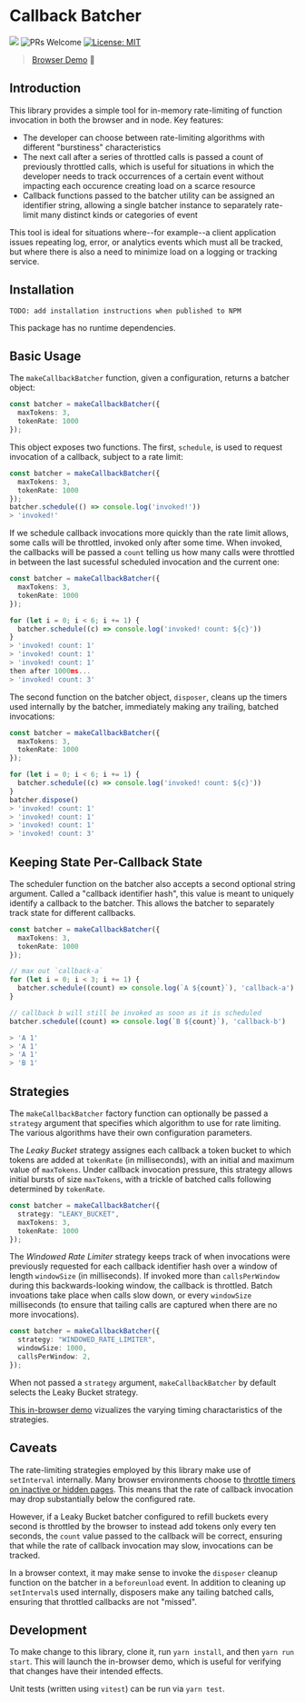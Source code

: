 # Callback Batcher
![](https://img.shields.io/badge/Coverage-100%25-83A603.svg?prefix=$coverage$)
![PRs Welcome](https://img.shields.io/badge/PRs-welcome-brightgreen)
[![License: MIT](https://img.shields.io/badge/License-MIT-yellow.svg)](https://opensource.org/licenses/MIT)
> [Browser Demo](https://callback-batcher.vercel.app) 👀
## Introduction
This library provides a simple tool for in-memory rate-limiting of function
invocation in both the browser and in node. Key features:
  - The developer can choose between rate-limiting algorithms with different
  "burstiness" characteristics
  - The next call after a series of throttled calls is passed a count of
  previously throttled calls, which is useful for situations in which the
  developer needs to track occurrences of a certain event without impacting
  each occurence creating load on a scarce resource
  - Callback functions passed to the batcher utility can be assigned an
  identifier string, allowing a single batcher instance to separately rate-limit
  many distinct kinds or categories of event

This tool is ideal for situations where--for example--a client application
issues repeating log, error, or analytics events which must all be tracked, but
where there is also a need to minimize load on a logging or tracking service.

## Installation
```
TODO: add installation instructions when published to NPM
```
This package has no runtime dependencies.

## Basic Usage

The `makeCallbackBatcher` function, given a configuration, returns a batcher
object:

```ts
const batcher = makeCallbackBatcher({
  maxTokens: 3,
  tokenRate: 1000
});
```

This object exposes two functions. The first, `schedule`, is used to request
invocation of a callback, subject to a rate limit:
```ts
const batcher = makeCallbackBatcher({
  maxTokens: 3,
  tokenRate: 1000
});
batcher.schedule(() => console.log('invoked!'))
> 'invoked!'
```

If we schedule callback invocations more quickly than the rate limit allows,
some calls will be throttled, invoked only after some time. When invoked, the
callbacks will be passed a `count` telling us how many calls were throttled
in between the last sucessful scheduled invocation and the current one:
```ts
const batcher = makeCallbackBatcher({
  maxTokens: 3,
  tokenRate: 1000
});

for (let i = 0; i < 6; i += 1) {
  batcher.schedule((c) => console.log('invoked! count: ${c}'))
}
> 'invoked! count: 1'
> 'invoked! count: 1'
> 'invoked! count: 1'
then after 1000ms...
> 'invoked! count: 3'
```

The second function on the batcher object, `disposer`, cleans up the timers
used internally by the batcher, immediately making any trailing, batched
invocations:

```ts
const batcher = makeCallbackBatcher({
  maxTokens: 3,
  tokenRate: 1000
});

for (let i = 0; i < 6; i += 1) {
  batcher.schedule((c) => console.log('invoked! count: ${c}'))
}
batcher.dispose()
> 'invoked! count: 1'
> 'invoked! count: 1'
> 'invoked! count: 1'
> 'invoked! count: 3'
```

## Keeping State Per-Callback State
The scheduler function on the batcher also accepts a second optional string
argument. Called a "callback identifier hash", this value is meant to uniquely
identify a callback to the batcher. This allows the batcher to separately
track state for different callbacks.

```ts
const batcher = makeCallbackBatcher({
  maxTokens: 3,
  tokenRate: 1000
});

// max out `callback-a`
for (let i = 0; i < 3; i += 1) {
  batcher.schedule((count) => console.log(`A ${count}`), 'callback-a')
}

// callback b will still be invoked as soon as it is scheduled
batcher.schedule((count) => console.log(`B ${count}`), 'callback-b')

> 'A 1'
> 'A 1'
> 'A 1'
> 'B 1'

```

## Strategies

The `makeCallbackBatcher` factory function can optionally be passed a `strategy`
argument that specifies which algorithm to use for rate limiting. The various
algorithms have their own configuration parameters.

The *Leaky Bucket* strategy assignes each callback a token bucket to which
tokens are added at `tokenRate` (in milliseconds), with an initial and maximum
value of `maxTokens`. Under callback invocation pressure, this strategy allows
initial bursts of size `maxTokens`, with a trickle of batched calls following
determined by `tokenRate`.

```ts
const batcher = makeCallbackBatcher({
  strategy: "LEAKY_BUCKET",
  maxTokens: 3,
  tokenRate: 1000
});
```

The *Windowed Rate Limiter* strategy keeps track of when invocations were
previously requested for each callback identifier hash over a window of length
`windowSize` (in milliseconds). If invoked more than `callsPerWindow` during
this backwards-looking window, the callback is throttled. Batch invoations
take place when calls slow down, or every `windowSize` milliseconds (to ensure
that tailing calls are captured when there are no more invocations).

```ts
const batcher = makeCallbackBatcher({
  strategy: "WINDOWED_RATE_LIMITER",
  windowSize: 1000,
  callsPerWindow: 2,
});
```

When not passed a `strategy` argument, `makeCallbackBatcher` by default selects
the Leaky Bucket strategy.

[This in-browser demo](https://callback-batcher.vercel.app/) vizualizes the
varying timing charactaristics of the strategies.

## Caveats
The rate-limiting strategies employed by this library make use of `setInterval`
internally. Many browser environments choose to [throttle timers on inactive or
hidden pages](https://developer.chrome.com/blog/timer-throttling-in-chrome-88/).
This means that the rate of callback invocation may drop substantially below
the configured rate.

However, if a Leaky Bucket batcher configured to refill buckets every second is
throttled by the browser to instead add tokens only every ten seconds, the
`count` value passed to the callback will be correct, ensuring that while the
rate of callback invocation may slow, invocations can be tracked.

In a browser context, it may make sense to invoke the `disposer` cleanup
function on the batcher in a `beforeunload` event. In addition to cleaning up
`setInterval`s used internally, disposers make any tailing batched calls,
ensuring that throttled callbacks are not "missed".


## Development
To make change to this library, clone it, run `yarn install`, and then
`yarn run start`. This will launch the in-browser demo, which is useful for
verifying that changes have their intended effects.

Unit tests (written using `vitest`) can be run via `yarn test`.
